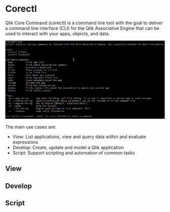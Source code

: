 # Corectl

Qlik Core Command (corectl) is a command line tool with the goal to deliver a command line interface (CLI) for the Qlik
Associative Engine that can be used to interact with your apps, objects, and data.

![screenshot](../images/corectl.png)

The main use cases are:

* View: List applications, view and query data within and evaluate expressions
* Develop: Create, update and model a Qlik application
* Script: Support scripting and automation of common tasks

## View

## Develop

## Script

